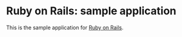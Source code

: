 # Ruby on Rails: sample application

This is the sample application for [Ruby on Rails](http://yahoo.com).